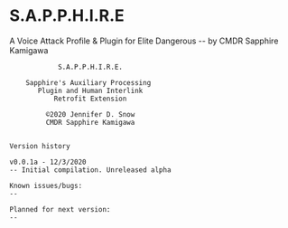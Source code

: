 # S.A.P.P.H.I.R.E
A Voice Attack Profile & Plugin for Elite Dangerous
-- by CMDR Sapphire Kamigawa


                S.A.P.P.H.I.R.E.

        Sapphire's Auxiliary Processing
           Plugin and Human Interlink
               Retrofit Extension 

             ©2020 Jennifer D. Snow
             CMDR Sapphire Kamigawa


    Version history

    v0.0.1a - 12/3/2020
    -- Initial compilation. Unreleased alpha

    Known issues/bugs:
    -- 

    Planned for next version:
    -- 
